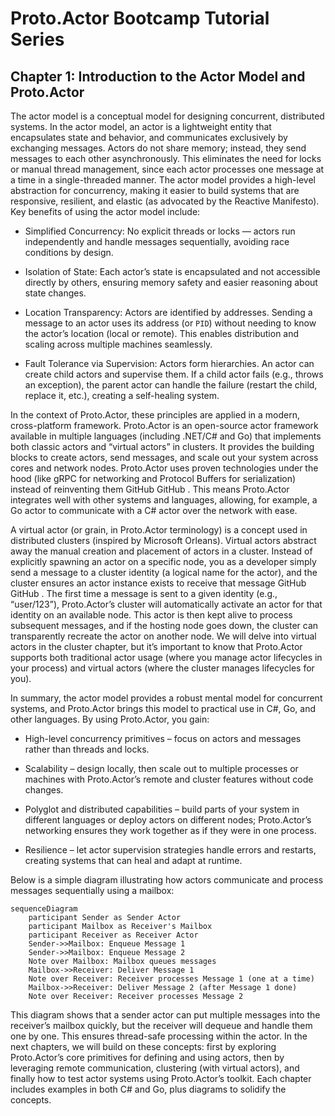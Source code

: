 # Proto.Actor Bootcamp Tutorial Series

## Chapter 1: Introduction to the Actor Model and Proto.Actor
The actor model is a conceptual model for designing concurrent, distributed systems. In the actor model, an actor is a lightweight entity that encapsulates state and behavior, and communicates exclusively by exchanging messages. Actors do not share memory; instead, they send messages to each other asynchronously. This eliminates the need for locks or manual thread management, since each actor processes one message at a time in a single-threaded manner. The actor model provides a high-level abstraction for concurrency, making it easier to build systems that are responsive, resilient, and elastic (as advocated by the Reactive Manifesto). Key benefits of using the actor model include:

- Simplified Concurrency: No explicit threads or locks — actors run independently and handle messages sequentially, avoiding race conditions by design.

- Isolation of State: Each actor’s state is encapsulated and not accessible directly by others, ensuring memory safety and easier reasoning about state changes.

- Location Transparency: Actors are identified by addresses. Sending a message to an actor uses its address (or `PID`) without needing to know the actor’s location (local or remote). This enables distribution and scaling across multiple machines seamlessly.

- Fault Tolerance via Supervision: Actors form hierarchies. An actor can create child actors and supervise them. If a child actor fails (e.g., throws an exception), the parent actor can handle the failure (restart the child, replace it, etc.), creating a self-healing system.

In the context of Proto.Actor, these principles are applied in a modern, cross-platform framework. Proto.Actor is an open-source actor framework available in multiple languages (including .NET/C# and Go) that implements both classic actors and “virtual actors” in clusters. It provides the building blocks to create actors, send messages, and scale out your system across cores and network nodes. Proto.Actor uses proven technologies under the hood (like gRPC for networking and Protocol Buffers for serialization) instead of reinventing them
GitHub
GitHub
. This means Proto.Actor integrates well with other systems and languages, allowing, for example, a Go actor to communicate with a C# actor over the network with ease.

 

A virtual actor (or grain, in Proto.Actor terminology) is a concept used in distributed clusters (inspired by Microsoft Orleans). Virtual actors abstract away the manual creation and placement of actors in a cluster. Instead of explicitly spawning an actor on a specific node, you as a developer simply send a message to a cluster identity (a logical name for the actor), and the cluster ensures an actor instance exists to receive that message
GitHub
GitHub
. The first time a message is sent to a given identity (e.g., “user/123”), Proto.Actor’s cluster will automatically activate an actor for that identity on an available node. This actor is then kept alive to process subsequent messages, and if the hosting node goes down, the cluster can transparently recreate the actor on another node. We will delve into virtual actors in the cluster chapter, but it’s important to know that Proto.Actor supports both traditional actor usage (where you manage actor lifecycles in your process) and virtual actors (where the cluster manages lifecycles for you).

 

In summary, the actor model provides a robust mental model for concurrent systems, and Proto.Actor brings this model to practical use in C#, Go, and other languages. By using Proto.Actor, you gain:

- High-level concurrency primitives – focus on actors and messages rather than threads and locks.

- Scalability – design locally, then scale out to multiple processes or machines with Proto.Actor’s remote and cluster features without code changes.

- Polyglot and distributed capabilities – build parts of your system in different languages or deploy actors on different nodes; Proto.Actor’s networking ensures they work together as if they were in one process.

- Resilience – let actor supervision strategies handle errors and restarts, creating systems that can heal and adapt at runtime.

Below is a simple diagram illustrating how actors communicate and process messages sequentially using a mailbox:

```mermaid
sequenceDiagram
    participant Sender as Sender Actor
    participant Mailbox as Receiver's Mailbox
    participant Receiver as Receiver Actor
    Sender->>Mailbox: Enqueue Message 1
    Sender->>Mailbox: Enqueue Message 2
    Note over Mailbox: Mailbox queues messages
    Mailbox->>Receiver: Deliver Message 1
    Note over Receiver: Receiver processes Message 1 (one at a time)
    Mailbox->>Receiver: Deliver Message 2 (after Message 1 done)
    Note over Receiver: Receiver processes Message 2
```

This diagram shows that a sender actor can put multiple messages into the receiver’s mailbox quickly, but the receiver will dequeue and handle them one by one. This ensures thread-safe processing within the actor. In the next chapters, we will build on these concepts: first by exploring Proto.Actor’s core primitives for defining and using actors, then by leveraging remote communication, clustering (with virtual actors), and finally how to test actor systems using Proto.Actor’s toolkit. Each chapter includes examples in both C# and Go, plus diagrams to solidify the concepts.

